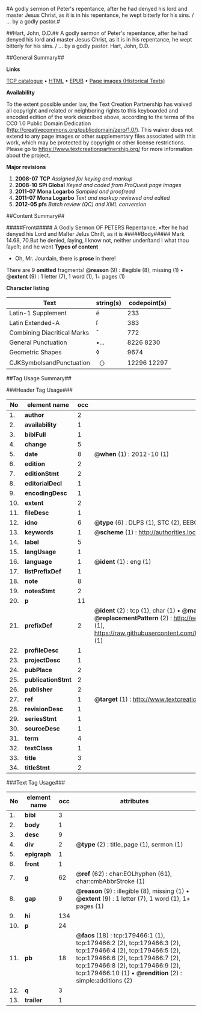 #A godly sermon of Peter's repentance, after he had denyed his lord and master Jesus Christ, as it is in his repentance, he wept bitterly for his sins. / ... by a godly pastor.#

##Hart, John, D.D.##
A godly sermon of Peter's repentance, after he had denyed his lord and master Jesus Christ, as it is in his repentance, he wept bitterly for his sins. / ... by a godly pastor.
Hart, John, D.D.

##General Summary##

**Links**

[TCP catalogue](http://www.ota.ox.ac.uk/tcp/)  • 
[HTML](http://tei.it.ox.ac.uk/tcp/Texts-HTML/free/B03/B03763.html)  • 
[EPUB](http://tei.it.ox.ac.uk/tcp/Texts-EPUB/free/B03/B03763.epub) • 
[Page images (Historical Texts)](https://historicaltexts.jisc.ac.uk/eebo-52612172e)

**Availability**

To the extent possible under law, the Text Creation Partnership has waived all copyright and related or neighboring rights to this keyboarded and encoded edition of the work described above, according to the terms of the CC0 1.0 Public Domain Dedication (http://creativecommons.org/publicdomain/zero/1.0/). This waiver does not extend to any page images or other supplementary files associated with this work, which may be protected by copyright or other license restrictions. Please go to https://www.textcreationpartnership.org/ for more information about the project.

**Major revisions**

1. __2008-07__ __TCP__ *Assigned for keying and markup*
1. __2008-10__ __SPi Global__ *Keyed and coded from ProQuest page images*
1. __2011-07__ __Mona Logarbo__ *Sampled and proofread*
1. __2011-07__ __Mona Logarbo__ *Text and markup reviewed and edited*
1. __2012-05__ __pfs__ *Batch review (QC) and XML conversion*

##Content Summary##

#####Front#####
A Godly Sermon OF PETERS Repentance, •fter he had denyed his Lord and Maſter Jeſus Chriſt, as it is 
#####Body#####
Mark 14.68, 70.But he denied, ſaying, I know not, neither underſtand I what thou ſayeſt; and he went
**Types of content**

  * Oh, Mr. Jourdain, there is **prose** in there!

There are 9 **omitted** fragments! 
 @__reason__ (9) : illegible (8), missing (1)  •  @__extent__ (9) : 1 letter (7), 1 word (1), 1+ pages (1)

**Character listing**


|Text|string(s)|codepoint(s)|
|---|---|---|
|Latin-1 Supplement|é|233|
|Latin Extended-A|ſ|383|
|Combining             Diacritical Marks|̄|772|
|General Punctuation|•…|8226 8230|
|Geometric Shapes|◊|9674|
|CJKSymbolsandPunctuation|〈〉|12296 12297|

##Tag Usage Summary##

###Header Tag Usage###

|No|element name|occ|attributes|
|---|---|---|---|
|1.|__author__|2||
|2.|__availability__|1||
|3.|__biblFull__|1||
|4.|__change__|5||
|5.|__date__|8| @__when__ (1) : 2012-10 (1)|
|6.|__edition__|2||
|7.|__editionStmt__|2||
|8.|__editorialDecl__|1||
|9.|__encodingDesc__|1||
|10.|__extent__|2||
|11.|__fileDesc__|1||
|12.|__idno__|6| @__type__ (6) : DLPS (1), STC (2), EEBO-CITATION (1), OCLC (1), VID (1)|
|13.|__keywords__|1| @__scheme__ (1) : http://authorities.loc.gov/ (1)|
|14.|__label__|5||
|15.|__langUsage__|1||
|16.|__language__|1| @__ident__ (1) : eng (1)|
|17.|__listPrefixDef__|1||
|18.|__note__|8||
|19.|__notesStmt__|2||
|20.|__p__|11||
|21.|__prefixDef__|2| @__ident__ (2) : tcp (1), char (1)  •  @__matchPattern__ (2) : ([0-9\-]+):([0-9IVX]+) (1), (.+) (1)  •  @__replacementPattern__ (2) : http://eebo.chadwyck.com/downloadtiff?vid=$1&page=$2 (1), https://raw.githubusercontent.com/textcreationpartnership/Texts/master/tcpchars.xml#$1 (1)|
|22.|__profileDesc__|1||
|23.|__projectDesc__|1||
|24.|__pubPlace__|2||
|25.|__publicationStmt__|2||
|26.|__publisher__|2||
|27.|__ref__|1| @__target__ (1) : http://www.textcreationpartnership.org/docs/. (1)|
|28.|__revisionDesc__|1||
|29.|__seriesStmt__|1||
|30.|__sourceDesc__|1||
|31.|__term__|4||
|32.|__textClass__|1||
|33.|__title__|3||
|34.|__titleStmt__|2||


###Text Tag Usage###

|No|element name|occ|attributes|
|---|---|---|---|
|1.|__bibl__|3||
|2.|__body__|1||
|3.|__desc__|9||
|4.|__div__|2| @__type__ (2) : title_page (1), sermon (1)|
|5.|__epigraph__|1||
|6.|__front__|1||
|7.|__g__|62| @__ref__ (62) : char:EOLhyphen (61), char:cmbAbbrStroke (1)|
|8.|__gap__|9| @__reason__ (9) : illegible (8), missing (1)  •  @__extent__ (9) : 1 letter (7), 1 word (1), 1+ pages (1)|
|9.|__hi__|134||
|10.|__p__|24||
|11.|__pb__|18| @__facs__ (18) : tcp:179466:1 (1), tcp:179466:2 (2), tcp:179466:3 (2), tcp:179466:4 (2), tcp:179466:5 (2), tcp:179466:6 (2), tcp:179466:7 (2), tcp:179466:8 (2), tcp:179466:9 (2), tcp:179466:10 (1)  •  @__rendition__ (2) : simple:additions (2)|
|12.|__q__|3||
|13.|__trailer__|1||
